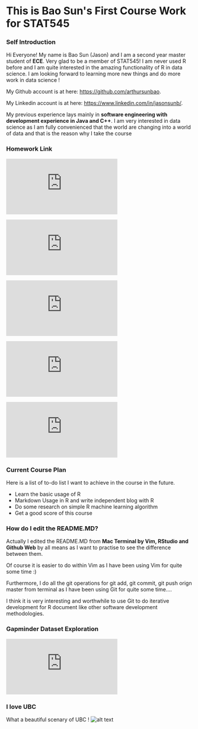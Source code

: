 This is Bao Sun's First Course Work for STAT545
=====================

### Self Introduction
Hi Everyone!
My name is Bao Sun (Jason) and I am a second year master student of **ECE**. Very glad to be a member of STAT545!
I am never used R before and I am quite interested in the amazing functionality of R in data science.
I am looking forward to learning more new things and do more work in data science !

My Github account is at here: <https://github.com/arthursunbao>.

My Linkedin account is at here: <https://www.linkedin.com/in/jasonsunb/>.

My previous experience lays mainly in **software engineering with development experience in Java and C++**. I am very interested in data science as I am fully convenienced that the world are changing into a world of data and that is the reason why I take the course

### Homework Link
![My First Homework is at here: ](https://github.com/arthursunbao/STAT545-Homework/blob/master/hw01/Exploration_gapminder.md
"Homework1")

![My Second Homework is at here: ](https://github.com/arthursunbao/STAT545-hw01--Bao-Sun/blob/master/hw02/a_deeper_exploration_into_gapminder_dataset.md
"Homework2")

![My Third Homework is at here: ](https://github.com/arthursunbao/STAT545-Homework/blob/master/hw03/a_deeper_exploration_into_gapminder_dataset.md
"Homework3")

![My Forth Homework is at here: ](https://github.com/arthursunbao/STAT545-Homework/blob/master/hw04/Tidy_data_and_joins.md
"Homework4")

![My Final Homework is at here: ](https://github.com/arthursunbao/STAT545-Homework/blob/master/hw05/Factor_and_figure_management.md "Homework5")

### Current Course Plan
Here is a list of to-do list I want to achieve in the course in the future.
- Learn the basic usage of R
- Markdown Usage in R and write independent blog with R
- Do some research on simple R machine learning algorithm
- Get a good score of this course

### How do I edit the README.MD?
Actually I edited the README.MD from **Mac Terminal by Vim, RStudio and Github Web** by all means as I want to practise to see the difference between them. 

Of course it is easier to do within Vim as I have been using Vim for quite some time :)

Furthermore, I do all the git operations for git add, git commit, git push orign master from terminal as I have been using Git for quite some time....

I think it is very interesting and worthwhile to use Git to do iterative development for R document like other software development methodologies. 

### Gapminder Dataset Exploration
![Link to Exploration into Gapminder Dataset :)](https://github.com/arthursunbao/STAT545-hw01--Bao-Sun/blob/master/Exploration_gapminder.md "A brief introduction into Gapminder Dataset")

### I love UBC
What a beautiful scenary of UBC !
![alt text](https://www.ubc.ca/_assets/img/martha-piper-plaza-1920x700.jpg "A nice picture of UBC")
